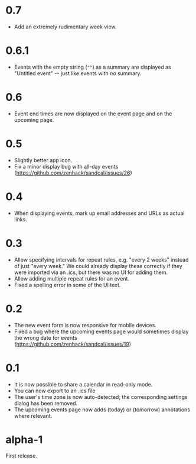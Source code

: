 # 0.7

* Add an extremely rudimentary week view.

# 0.6.1

* Events with the empty string (`""`) as a summary are displayed as
  "Untitled event" -- just like events with *no* summary.

# 0.6

* Event end times are now displayed on the event page and on the
  upcoming page.

# 0.5

* Slightly better app icon.
* Fix a minor display bug with all-day events
  (<https://github.com/zenhack/sandcal/issues/26>)

# 0.4

* When displaying events, mark up email addresses and URLs as actual
  links.

# 0.3

* Allow specifying intervals for repeat rules, e.g. "every 2 weeks"
  instead of just "every week." We could already display these correctly
  if they were imported via an .ics, but there was no UI for adding
  them.
* Allow adding multiple repeat rules for an event.
* Fixed a spelling error in some of the UI text.

# 0.2

* The new event form is now responsive for mobile devices.
* Fixed a bug where the upcoming events page would sometimes display
  the wrong date for events (<https://github.com/zenhack/sandcal/issues/19>)

# 0.1

* It is now possible to share a calendar in read-only mode.
* You can now export to an .ics file
* The user's time zone is now auto-detected; the corresponding settings
  dialog has been removed.
* The upcoming events page now adds (today) or (tomorrow) annotations
  where relevant.

# alpha-1

First release.
